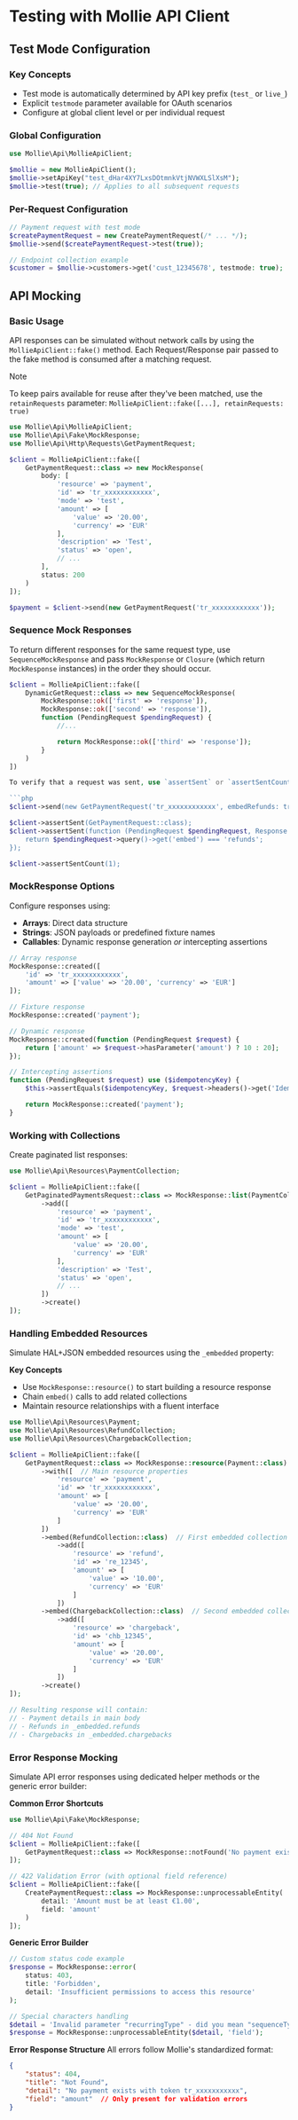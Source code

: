 # Testing with Mollie API Client

## Test Mode Configuration

### Key Concepts
- Test mode is automatically determined by API key prefix (`test_` or `live_`)
- Explicit `testmode` parameter available for OAuth scenarios
- Configure at global client level or per individual request

### Global Configuration
```php
use Mollie\Api\MollieApiClient;

$mollie = new MollieApiClient();
$mollie->setApiKey("test_dHar4XY7LxsDOtmnkVtjNVWXLSlXsM");
$mollie->test(true); // Applies to all subsequent requests
```

### Per-Request Configuration
```php
// Payment request with test mode
$createPaymentRequest = new CreatePaymentRequest(/* ... */);
$mollie->send($createPaymentRequest->test(true));

// Endpoint collection example
$customer = $mollie->customers->get('cust_12345678', testmode: true);
```

## API Mocking

### Basic Usage
API responses can be simulated without network calls by using the `MollieApiClient::fake()` method. Each Request/Response pair passed to the fake method is consumed after a matching request.

> [!NOTE]
> To keep pairs available for reuse after they've been matched, use the `retainRequests` parameter: `MollieApiClient::fake([...], retainRequests: true)`

```php
use Mollie\Api\MollieApiClient;
use Mollie\Api\Fake\MockResponse;
use Mollie\Api\Http\Requests\GetPaymentRequest;

$client = MollieApiClient::fake([
    GetPaymentRequest::class => new MockResponse(
        body: [
            'resource' => 'payment',
            'id' => 'tr_xxxxxxxxxxxx',
            'mode' => 'test',
            'amount' => [
                'value' => '20.00',
                'currency' => 'EUR'
            ],
            'description' => 'Test',
            'status' => 'open',
            // ...
        ],
        status: 200
    )
]);

$payment = $client->send(new GetPaymentRequest('tr_xxxxxxxxxxxx'));
```

### Sequence Mock Responses
To return different responses for the same request type, use `SequenceMockResponse` and pass `MockResponse` or `Closure` (which return `MockResponse` instances) in the order they should occur.

```php
$client = MollieApiClient::fake([
    DynamicGetRequest::class => new SequenceMockResponse(
        MockResponse::ok(['first' => 'response']),
        MockResponse::ok(['second' => 'response']),
        function (PendingRequest $pendingRequest) {
            //...

            return MockResponse::ok(['third' => 'response']);
        }
    )
])

To verify that a request was sent, use `assertSent` or `assertSentCount`.

```php
$client->send(new GetPaymentRequest('tr_xxxxxxxxxxxx', embedRefunds: true));

$client->assertSent(GetPaymentRequest::class);
$client->assertSent(function (PendingRequest $pendingRequest, Response $response) {
    return $pendingRequest->query()->get('embed') === 'refunds';
});

$client->assertSentCount(1);
```

### MockResponse Options
Configure responses using:
- **Arrays**: Direct data structure
- **Strings**: JSON payloads or predefined fixture names
- **Callables**: Dynamic response generation *or* intercepting assertions

```php
// Array response
MockResponse::created([
    'id' => 'tr_xxxxxxxxxxxx',
    'amount' => ['value' => '20.00', 'currency' => 'EUR']
]);

// Fixture response
MockResponse::created('payment');

// Dynamic response
MockResponse::created(function (PendingRequest $request) {
    return ['amount' => $request->hasParameter('amount') ? 10 : 20];
});

// Intercepting assertions
function (PendingRequest $request) use ($idempotencyKey) {
    $this->assertEquals($idempotencyKey, $request->headers()->get('Idempotency-Key'));

    return MockResponse::created('payment');
}
```

### Working with Collections
Create paginated list responses:

```php
use Mollie\Api\Resources\PaymentCollection;

$client = MollieApiClient::fake([
    GetPaginatedPaymentsRequest::class => MockResponse::list(PaymentCollection::class)
        ->add([
            'resource' => 'payment',
            'id' => 'tr_xxxxxxxxxxxx',
            'mode' => 'test',
            'amount' => [
                'value' => '20.00',
                'currency' => 'EUR'
            ],
            'description' => 'Test',
            'status' => 'open',
            // ...
        ])
        ->create()
]);
```

### Handling Embedded Resources
Simulate HAL+JSON embedded resources using the `_embedded` property:

**Key Concepts**
- Use `MockResponse::resource()` to start building a resource response
- Chain `embed()` calls to add related collections
- Maintain resource relationships with a fluent interface

```php
use Mollie\Api\Resources\Payment;
use Mollie\Api\Resources\RefundCollection;
use Mollie\Api\Resources\ChargebackCollection;

$client = MollieApiClient::fake([
    GetPaymentRequest::class => MockResponse::resource(Payment::class)
        ->with([  // Main resource properties
            'resource' => 'payment',
            'id' => 'tr_xxxxxxxxxxxx',
            'amount' => [
                'value' => '20.00',
                'currency' => 'EUR'
            ]
        ])
        ->embed(RefundCollection::class)  // First embedded collection
            ->add([
                'resource' => 'refund',
                'id' => 're_12345',
                'amount' => [
                    'value' => '10.00',
                    'currency' => 'EUR'
                ]
            ])
        ->embed(ChargebackCollection::class)  // Second embedded collection
            ->add([
                'resource' => 'chargeback',
                'id' => 'chb_12345',
                'amount' => [
                    'value' => '20.00',
                    'currency' => 'EUR'
                ]
            ])
        ->create()
]);

// Resulting response will contain:
// - Payment details in main body
// - Refunds in _embedded.refunds
// - Chargebacks in _embedded.chargebacks
```

### Error Response Mocking
Simulate API error responses using dedicated helper methods or the generic error builder:

**Common Error Shortcuts**
```php
use Mollie\Api\Fake\MockResponse;

// 404 Not Found
$client = MollieApiClient::fake([
    GetPaymentRequest::class => MockResponse::notFound('No payment exists with token tr_xxxxxxxxxxx')
]);

// 422 Validation Error (with optional field reference)
$client = MollieApiClient::fake([
    CreatePaymentRequest::class => MockResponse::unprocessableEntity(
        detail: 'Amount must be at least €1.00',
        field: 'amount'
    )
]);
```

**Generic Error Builder**
```php
// Custom status code example
$response = MockResponse::error(
    status: 403,
    title: 'Forbidden',
    detail: 'Insufficient permissions to access this resource'
);

// Special characters handling
$detail = 'Invalid parameter "recurringType" - did you mean "sequenceType"?';
$response = MockResponse::unprocessableEntity($detail, 'field');
```

**Error Response Structure**
All errors follow Mollie's standardized format:
```json
{
    "status": 404,
    "title": "Not Found",
    "detail": "No payment exists with token tr_xxxxxxxxxxx",
    "field": "amount"  // Only present for validation errors
}
```
